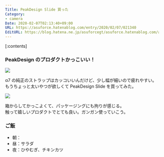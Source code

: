```yaml
---
Title: PeakDesign Slide 買った
Category:
- camera
Date: 2020-02-07T02:13:40+09:00
URL: https://asuforce.hatenablog.com/entry/2020/02/07/021340
EditURL: https://blog.hatena.ne.jp/asuforcegt/asuforce.hatenablog.com/atom/entry/26006613507992717
---
```


[:contents]

###  PeakDesign のプロダクトかっこいい！

<span itemtype="http://schema.org/Photograph" itemscope="itemscope"><img class="magnifiable" src="https://cdn-ak.f.st-hatena.com/images/fotolife/a/asuforcegt/20200807/20200807141916.jpg" itemprop="image"></span>

α7 の純正のストラップはカッコいいんだけど、少し幅が細いので疲れやすい。  
もうちょっと太いやつが欲しくて PeakDesign Slide を買ってみた。

<span itemtype="http://schema.org/Photograph" itemscope="itemscope"><img class="magnifiable" src="https://cdn-ak.f.st-hatena.com/images/fotolife/a/asuforcegt/20200807/20200807141923.jpg" itemprop="image"></span>

箱からしてかっこよくて、パッケージングにも拘りが感じる。  
触って嬉しいプロダクトでとても良い。ガンガン使っていこう。

### ご飯

- 朝：
- 昼：サラダ
- 夜：ひやむぎ、チキンカツ
